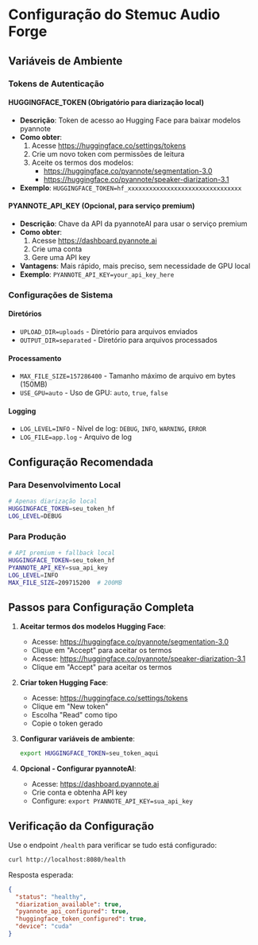# Configuração do Stemuc Audio Forge

## Variáveis de Ambiente

### Tokens de Autenticação

#### HUGGINGFACE_TOKEN (Obrigatório para diarização local)
- **Descrição**: Token de acesso ao Hugging Face para baixar modelos pyannote
- **Como obter**: 
  1. Acesse https://huggingface.co/settings/tokens
  2. Crie um novo token com permissões de leitura
  3. Aceite os termos dos modelos:
     - https://huggingface.co/pyannote/segmentation-3.0
     - https://huggingface.co/pyannote/speaker-diarization-3.1
- **Exemplo**: `HUGGINGFACE_TOKEN=hf_xxxxxxxxxxxxxxxxxxxxxxxxxxxxxxxx`

#### PYANNOTE_API_KEY (Opcional, para serviço premium)
- **Descrição**: Chave da API da pyannoteAI para usar o serviço premium
- **Como obter**: 
  1. Acesse https://dashboard.pyannote.ai
  2. Crie uma conta
  3. Gere uma API key
- **Vantagens**: Mais rápido, mais preciso, sem necessidade de GPU local
- **Exemplo**: `PYANNOTE_API_KEY=your_api_key_here`

### Configurações de Sistema

#### Diretórios
- `UPLOAD_DIR=uploads` - Diretório para arquivos enviados
- `OUTPUT_DIR=separated` - Diretório para arquivos processados

#### Processamento
- `MAX_FILE_SIZE=157286400` - Tamanho máximo de arquivo em bytes (150MB)
- `USE_GPU=auto` - Uso de GPU: `auto`, `true`, `false`

#### Logging
- `LOG_LEVEL=INFO` - Nível de log: `DEBUG`, `INFO`, `WARNING`, `ERROR`
- `LOG_FILE=app.log` - Arquivo de log

## Configuração Recomendada

### Para Desenvolvimento Local
```bash
# Apenas diarização local
HUGGINGFACE_TOKEN=seu_token_hf
LOG_LEVEL=DEBUG
```

### Para Produção
```bash
# API premium + fallback local
HUGGINGFACE_TOKEN=seu_token_hf
PYANNOTE_API_KEY=sua_api_key
LOG_LEVEL=INFO
MAX_FILE_SIZE=209715200  # 200MB
```

## Passos para Configuração Completa

1. **Aceitar termos dos modelos Hugging Face**:
   - Acesse: https://huggingface.co/pyannote/segmentation-3.0
   - Clique em "Accept" para aceitar os termos
   - Acesse: https://huggingface.co/pyannote/speaker-diarization-3.1  
   - Clique em "Accept" para aceitar os termos

2. **Criar token Hugging Face**:
   - Acesse: https://huggingface.co/settings/tokens
   - Clique em "New token"
   - Escolha "Read" como tipo
   - Copie o token gerado

3. **Configurar variáveis de ambiente**:
   ```bash
   export HUGGINGFACE_TOKEN=seu_token_aqui
   ```

4. **Opcional - Configurar pyannoteAI**:
   - Acesse: https://dashboard.pyannote.ai
   - Crie conta e obtenha API key
   - Configure: `export PYANNOTE_API_KEY=sua_api_key`

## Verificação da Configuração

Use o endpoint `/health` para verificar se tudo está configurado:

```bash
curl http://localhost:8080/health
```

Resposta esperada:
```json
{
  "status": "healthy",
  "diarization_available": true,
  "pyannote_api_configured": true,
  "huggingface_token_configured": true,
  "device": "cuda"
}
``` 
